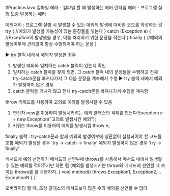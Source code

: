 #PracticeJava
컴파일 에러 - 컴파일 할 때 발생하는 에러
런타임 에러 - 프로그램 실행 도중 발생하는 에러

예외처리 : 프로그램 실행 시 발생할 수 있는 예외의 발생에 대비한 코드를 작성하는 것
try {
    //예외가 발생할 가능성이 있는 문장들을 넣는다
} catch (Exception e) {
    //Exception이 발생했을 경우, 이를 처리하기 위한 문장을 적는다
} finally {
    //예외의 발생여부에 관계없이 항상 수행되어야 하는 문장
}

▶ try 블럭 내에서 예외가 발생한 경우
1. 발생한 예외와 일치하는 catch 블럭이 있는지 확인
2. 일치하는 catch 블럭을 찾게 되면, 그 catch 블럭 내의 문장들을 수행하고 전체 try-catch문을 빠져나가서 그 다음 문장을 계속해서 수행 
▶ try 블럭 내에서 예외가 발생하지 않은 경우
1. catch 블럭을 거치지 않고 전체 try-catch문을 빠져나가서 수행을 계속함

throw 키워드를 사용하여 고의로 예외를 발생시킬 수 있음
1. 연산자 new를 이용하여 발생시키려는 예외 클래스의 객체를 만든다
   Exception e = new Exception("고의로 발생시킨 예외");
2. 키워드 throw를 이용하여 예외를 발생시킴
   throw e;
   
finally 블럭 : try-catch문과 함께 예외의 발생여부에 상관없이 실행되어야 할 코드를 포함
예외가 발생한 경우 'try → catch → finally'
예외가 발생하지 않은 경우 'try → finally'

메서드에 예외 선언하기
메서드의 선언부에 throws를 사용해서 메서드 내에서 발생할 수 있는 예외를 적어주기만 하면 됨
(예외를 발생시키는 throw와 메서드에 선언할 때 쓰이는 throws를 잘 구분하자..)
void method() throws Exception1, Exception2, .. ExceptionN {
}

오버라이딩 할 때, 조상 클래스의 메서드보다 많은 수의 예외를 선언할 수 없다
